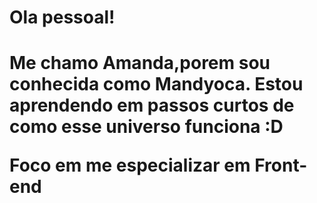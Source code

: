 <h1>Ola pessoal!<h1> Me chamo Amanda,porem sou conhecida como Mandyoca.
Estou aprendendo em passos curtos de como esse universo funciona :D
 <br>
  <p>Foco em me especializar em Front-end</p>
